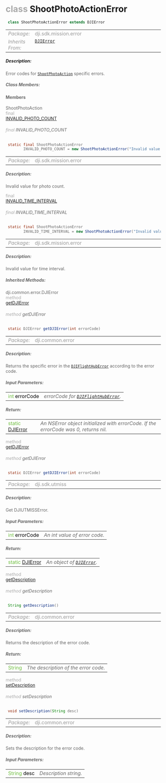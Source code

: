 <div class="article"><h1 ><font color="#AAA">class </font>ShootPhotoActionError</h1></div>

~~~java
 class ShootPhotoActionError extends DJIError 
~~~

<html><table class="table-supportedby"><tr valign="top"><td width=15%><font color="#999"><i>Package:</i></td><td width=85%><font color="#999">dji.sdk.mission.error</td></tr><tr valign="top"><td width=15%><font color="#999"><i>Inherits From:</i></td><td width=85%><font color="#999"><code><a href="/Components/SDKError/DJIError.html#djierror">DJIError</a></code></td></tr></table></html>



##### Description:



<font color="#666">Error codes for <code><a href="/Components/Missions/DJIShootPhotoAction.html#djishootphotoaction">ShootPhotoAction</a></code> specific errors.



##### Class Members:



#### Members

<div class="api-row" id="djishootphotoaction_djishootphotoactionerror_invalidphotocount"><div class="api-col left">ShootPhotoAction</div><div class="api-col middle" style="color:#AAA">final</div><div class="api-col right"><a class="trigger" href="#djishootphotoaction_djishootphotoactionerror_invalidphotocount_inline">INVALID_PHOTO_COUNT</a></div></div><div class="inline-doc" id="djishootphotoaction_djishootphotoactionerror_invalidphotocount_inline"

><div class="article"><h6 ><font color="#AAA">final </font>INVALID_PHOTO_COUNT</h6></div>

~~~java
 static final ShootPhotoActionError
        INVALID_PHOTO_COUNT = new ShootPhotoActionError("Invalid value for photo count")
~~~

<html><table class="table-supportedby"><tr valign="top"><td width=15%><font color="#999"><i>Package:</i></td><td width=85%><font color="#999">dji.sdk.mission.error</td></tr></table></html>



##### Description:



<font color="#666">Invalid value for photo count.

</div>

<div class="api-row" id="djishootphotoaction_djishootphotoactionerror_invalidtimeinterval"><div class="api-col left"></div><div class="api-col middle" style="color:#AAA">final</div><div class="api-col right"><a class="trigger" href="#djishootphotoaction_djishootphotoactionerror_invalidtimeinterval_inline">INVALID_TIME_INTERVAL</a></div></div><div class="inline-doc" id="djishootphotoaction_djishootphotoactionerror_invalidtimeinterval_inline"

><div class="article"><h6 ><font color="#AAA">final </font>INVALID_TIME_INTERVAL</h6></div>

~~~java
 static final ShootPhotoActionError
        INVALID_TIME_INTERVAL = new ShootPhotoActionError("Invalid value for time interval. JPEG interval range is [2s, 30s], RAW interval range is in [10s, 30]")
~~~

<html><table class="table-supportedby"><tr valign="top"><td width=15%><font color="#999"><i>Package:</i></td><td width=85%><font color="#999">dji.sdk.mission.error</td></tr></table></html>



##### Description:



<font color="#666">Invalid value for time interval.

</div>



##### Inherited Methods:

<div class="api-row" id="djierror_djisdkflighthuberrorforcode"><div class="api-col left">dji.common.error.DJIError</div><div class="api-col middle" style="color:#AAA">method</div><div class="api-col right"><a class="trigger" href="#djierror_djisdkflighthuberrorforcode_inline">getDJIError</a></div></div><div class="inline-doc" id="djierror_djisdkflighthuberrorforcode_inline"

><div class="article"><h6 ><font color="#AAA">method </font>getDJIError</h6></div>

~~~java
 static DJIError getDJIError(int errorCode) 
~~~

<html><table class="table-supportedby"><tr valign="top"><td width=15%><font color="#999"><i>Package:</i></td><td width=85%><font color="#999">dji.common.error</td></tr></table></html>



##### Description:



<font color="#666">Returns the specific error in the <code><a href="/Components/SDKError/DJIError_DJISDKFlightHubError.html#djierror_djisdkflighthuberror">DJIFlightHubError</a></code> according to the error code.



##### Input Parameters:

<html><table class="table-inline-parameters"><tr valign="top"><td><font color="#70BF41">int <font color="#000">errorCode</td><td><font color="#666"><i>errorCode for <code><a href="/Components/SDKError/DJIError_DJISDKFlightHubError.html#djierror_djisdkflighthuberror">DJIFlightHubError</a></code>.</i></td></tr></table></html>

##### Return:

<html><table class="table-inline-parameters"><tr valign="top"><td><font color="#70BF41">static <a href="/Components/SDKError/DJIError.html#djierror">DJIError</a></td><td><font color="#666"><i>An NSError object initialized with errorCode. If the errorCode was 0, returns nil.</i></td></tr></table></html></div>

<div class="api-row" id="djierror_djiutmisserrorforcodewitherrorcode"><div class="api-col left"></div><div class="api-col middle" style="color:#AAA">method</div><div class="api-col right"><a class="trigger" href="#djierror_djiutmisserrorforcodewitherrorcode_inline">getDJIError</a></div></div><div class="inline-doc" id="djierror_djiutmisserrorforcodewitherrorcode_inline"

><div class="article"><h6 ><font color="#AAA">method </font>getDJIError</h6></div>

~~~java
 static DJIError getDJIError(int errorCode) 
~~~

<html><table class="table-supportedby"><tr valign="top"><td width=15%><font color="#999"><i>Package:</i></td><td width=85%><font color="#999">dji.sdk.utmiss</td></tr></table></html>



##### Description:



<font color="#666">Get DJIUTMISSError.



##### Input Parameters:

<html><table class="table-inline-parameters"><tr valign="top"><td><font color="#70BF41">int <font color="#000">errorCode</td><td><font color="#666"><i>An int value of error code.</i></td></tr></table></html>

##### Return:

<html><table class="table-inline-parameters"><tr valign="top"><td><font color="#70BF41">static <a href="/Components/SDKError/DJIError.html#djierror">DJIError</a></td><td><font color="#666"><i>An object of <code><a href="/Components/SDKError/DJIError.html#djierror">DJIError</a></code>.</i></td></tr></table></html></div>

<div class="api-row" id="djierror_getdescription"><div class="api-col left"></div><div class="api-col middle" style="color:#AAA">method</div><div class="api-col right"><a class="trigger" href="#djierror_getdescription_inline">getDescription</a></div></div><div class="inline-doc" id="djierror_getdescription_inline"

><div class="article"><h6 ><font color="#AAA">method </font>getDescription</h6></div>

~~~java
 String getDescription() 
~~~

<html><table class="table-supportedby"><tr valign="top"><td width=15%><font color="#999"><i>Package:</i></td><td width=85%><font color="#999">dji.common.error</td></tr></table></html>



##### Description:



<font color="#666">Returns the description of the error code.



##### Return:

<html><table class="table-inline-parameters"><tr valign="top"><td><font color="#70BF41">String</td><td><font color="#666"><i>The description of the error code.</i></td></tr></table></html></div>

<div class="api-row" id="djierror_setdescription"><div class="api-col left"></div><div class="api-col middle" style="color:#AAA">method</div><div class="api-col right"><a class="trigger" href="#djierror_setdescription_inline">setDescription</a></div></div><div class="inline-doc" id="djierror_setdescription_inline"

><div class="article"><h6 ><font color="#AAA">method </font>setDescription</h6></div>

~~~java
 void setDescription(String desc) 
~~~

<html><table class="table-supportedby"><tr valign="top"><td width=15%><font color="#999"><i>Package:</i></td><td width=85%><font color="#999">dji.common.error</td></tr></table></html>



##### Description:



<font color="#666">Sets the description for the error code.



##### Input Parameters:

<html><table class="table-inline-parameters"><tr valign="top"><td><font color="#70BF41">String <font color="#000">desc</td><td><font color="#666"><i>Description string.</i></td></tr></table></html></div>


